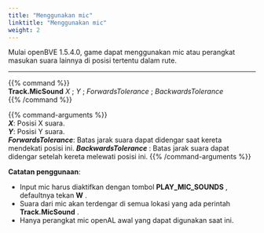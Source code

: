 ```yaml
---
title: "Menggunakan mic"
linktitle: "Menggunakan mic"
weight: 2
---
```


Mulai openBVE 1.5.4.0, game dapat menggunakan mic atau perangkat masukan suara lainnya di posisi tertentu dalam rute.

---

{{% command %}}  
**Track.MicSound** *X* ; *Y* ; *ForwardsTolerance* ; *BackwardsTolerance*  
{{% /command %}}

{{% command-arguments %}}  
***X***: Posisi X suara.  
***Y***: Posisi Y suara.  
***ForwardsTolerance***: Batas jarak suara dapat didengar saat kereta mendekati posisi ini.
***BackwardsTolerance*** : Batas jarak suara dapat didengar setelah kereta melewati posisi ini.
{{% /command-arguments %}}

__**Catatan penggunaan**__:

* Input mic harus diaktifkan dengan tombol **PLAY_MIC_SOUNDS** , defaultnya tekan **W** .
* Suara dari mic akan terdengar di semua lokasi yang ada perintah **Track.MicSound** .
* Hanya perangkat mic openAL awal yang dapat digunakan saat ini.